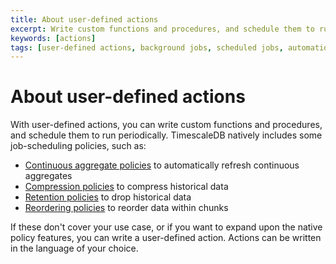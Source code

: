 ```yaml
---
title: About user-defined actions
excerpt: Write custom functions and procedures, and schedule them to run periodically
keywords: [actions]
tags: [user-defined actions, background jobs, scheduled jobs, automation framework]
---
```


# About user-defined actions
With user-defined actions, you can write custom functions and procedures, and
schedule them to run periodically. TimescaleDB natively includes some
job-scheduling policies, such as:
*   [Continuous aggregate policies][caggs] to automatically refresh continuous
    aggregates
*   [Compression policies][compressing] to compress historical data
*   [Retention policies][retention] to drop historical data
*   [Reordering policies][reordering] to reorder data within chunks

If these don't cover your use case, or if you want to expand upon the native
policy features, you can write a user-defined action. Actions can be written in
the language of your choice.

[caggs]: /timescaledb/:currentVersion:/how-to-guides/continuous-aggregates/refresh-policies/
[compressing]: /timescaledb/:currentVersion:/how-to-guides/compression/about-compression/
[reordering]: /api/:currentVersion:/hypertable/add_reorder_policy/
[retention]: /timescaledb/:currentVersion:/how-to-guides/data-retention/create-a-retention-policy/
